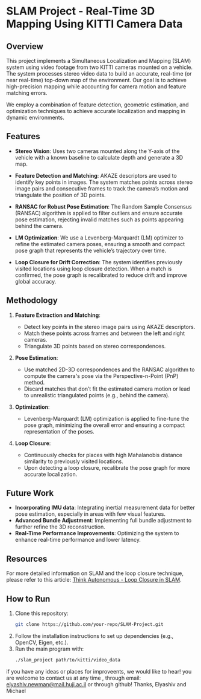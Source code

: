 # SLAM Project - Real-Time 3D Mapping Using KITTI Camera Data

## Overview

This project implements a Simultaneous Localization and Mapping (SLAM) system using video footage from two KITTI cameras mounted on a vehicle. The system processes stereo video data to build an accurate, real-time (or near real-time) top-down map of the environment. Our goal is to achieve high-precision mapping while accounting for camera motion and feature matching errors.

We employ a combination of feature detection, geometric estimation, and optimization techniques to achieve accurate localization and mapping in dynamic environments.

## Features

- **Stereo Vision**: Uses two cameras mounted along the Y-axis of the vehicle with a known baseline to calculate depth and generate a 3D map.
  
- **Feature Detection and Matching**: AKAZE descriptors are used to identify key points in images. The system matches points across stereo image pairs and consecutive frames to track the camera’s motion and triangulate the position of 3D points.
  
- **RANSAC for Robust Pose Estimation**: The Random Sample Consensus (RANSAC) algorithm is applied to filter outliers and ensure accurate pose estimation, rejecting invalid matches such as points appearing behind the camera.
  
- **LM Optimization**: We use a Levenberg-Marquardt (LM) optimizer to refine the estimated camera poses, ensuring a smooth and compact pose graph that represents the vehicle’s trajectory over time.
  
- **Loop Closure for Drift Correction**: The system identifies previously visited locations using loop closure detection. When a match is confirmed, the pose graph is recalibrated to reduce drift and improve global accuracy.

## Methodology

1. **Feature Extraction and Matching**:
   - Detect key points in the stereo image pairs using AKAZE descriptors.
   - Match these points across frames and between the left and right cameras.
   - Triangulate 3D points based on stereo correspondences.

2. **Pose Estimation**:
   - Use matched 2D-3D correspondences and the RANSAC algorithm to compute the camera's pose via the Perspective-n-Point (PnP) method.
   - Discard matches that don’t fit the estimated camera motion or lead to unrealistic triangulated points (e.g., behind the camera).

3. **Optimization**:
   - Levenberg-Marquardt (LM) optimization is applied to fine-tune the pose graph, minimizing the overall error and ensuring a compact representation of the poses.

4. **Loop Closure**:
   - Continuously checks for places with high Mahalanobis distance similarity to previously visited locations.
   - Upon detecting a loop closure, recalibrate the pose graph for more accurate localization.

## Future Work

- **Incorporating IMU data**: Integrating inertial measurement data for better pose estimation, especially in areas with few visual features.
- **Advanced Bundle Adjustment**: Implementing full bundle adjustment to further refine the 3D reconstruction.
- **Real-Time Performance Improvements**: Optimizing the system to enhance real-time performance and lower latency.
  
## Resources

For more detailed information on SLAM and the loop closure technique, please refer to this article: [Think Autonomous - Loop Closure in SLAM](https://www.thinkautonomous.ai/blog/loop-closure/).

## How to Run

1. Clone this repository:
   ```bash
   git clone https://github.com/your-repo/SLAM-Project.git
   ```
2. Follow the installation instructions to set up dependencies (e.g., OpenCV, Eigen, etc.).
3. Run the main program with:
   ```bash
   ./slam_project path/to/kitti/video_data
   ```

if you have any ideas or places for improveents, we would like to hear! you are welcome to contact us at any time , through email:
elyashiv.newman@mail.huji.ac.il
or through github! 
Thanks, Elyashiv and Michael
